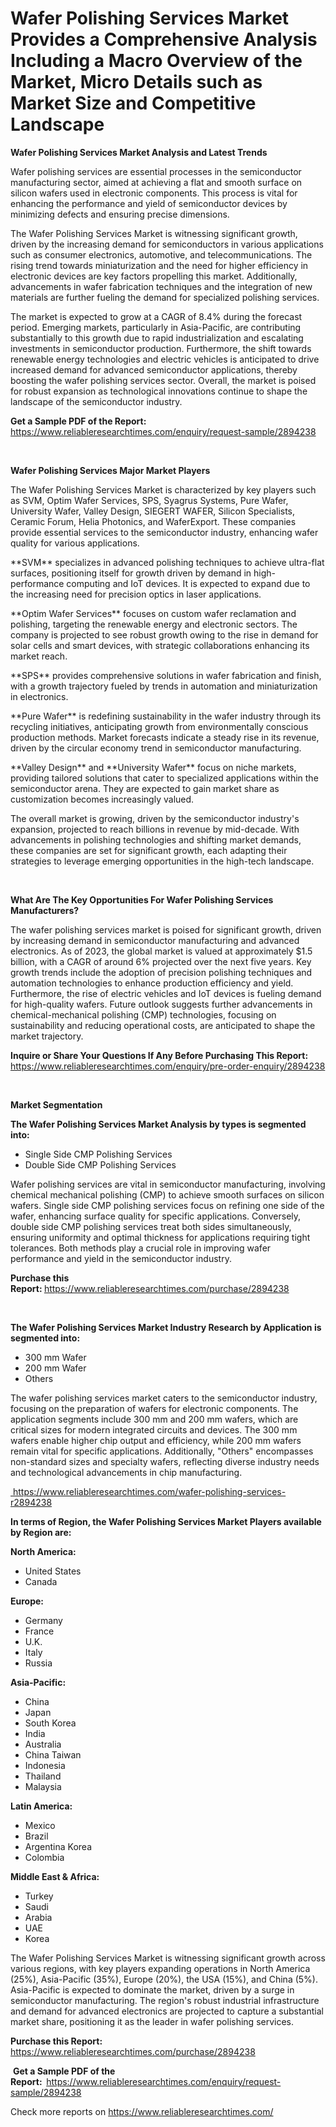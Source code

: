 <p><h1>Wafer Polishing Services Market Provides a Comprehensive Analysis Including a Macro Overview of the Market, Micro Details such as Market Size and Competitive Landscape</h1></p><p><strong>Wafer Polishing Services Market Analysis and Latest Trends</strong></p>
<p><p>Wafer polishing services are essential processes in the semiconductor manufacturing sector, aimed at achieving a flat and smooth surface on silicon wafers used in electronic components. This process is vital for enhancing the performance and yield of semiconductor devices by minimizing defects and ensuring precise dimensions.</p><p>The Wafer Polishing Services Market is witnessing significant growth, driven by the increasing demand for semiconductors in various applications such as consumer electronics, automotive, and telecommunications. The rising trend towards miniaturization and the need for higher efficiency in electronic devices are key factors propelling this market. Additionally, advancements in wafer fabrication techniques and the integration of new materials are further fueling the demand for specialized polishing services.</p><p>The market is expected to grow at a CAGR of 8.4% during the forecast period. Emerging markets, particularly in Asia-Pacific, are contributing substantially to this growth due to rapid industrialization and escalating investments in semiconductor production. Furthermore, the shift towards renewable energy technologies and electric vehicles is anticipated to drive increased demand for advanced semiconductor applications, thereby boosting the wafer polishing services sector. Overall, the market is poised for robust expansion as technological innovations continue to shape the landscape of the semiconductor industry.</p></p>
<p><strong>Get a Sample PDF of the Report:&nbsp;</strong> <a href="https://www.reliableresearchtimes.com/enquiry/request-sample/2894238?utm_campaign=2722&utm_medium=2&utm_source=Github&utm_content=ia&utm_term=15032025&utm_id=wafer-polishing-services">https://www.reliableresearchtimes.com/enquiry/request-sample/2894238</a></p>
<p>&nbsp;</p>
<p><strong>Wafer Polishing Services Major Market Players</strong></p>
<p><p>The Wafer Polishing Services Market is characterized by key players such as SVM, Optim Wafer Services, SPS, Syagrus Systems, Pure Wafer, University Wafer, Valley Design, SIEGERT WAFER, Silicon Specialists, Ceramic Forum, Helia Photonics, and WaferExport. These companies provide essential services to the semiconductor industry, enhancing wafer quality for various applications.</p><p>**SVM** specializes in advanced polishing techniques to achieve ultra-flat surfaces, positioning itself for growth driven by demand in high-performance computing and IoT devices. It is expected to expand due to the increasing need for precision optics in laser applications.</p><p>**Optim Wafer Services** focuses on custom wafer reclamation and polishing, targeting the renewable energy and electronic sectors. The company is projected to see robust growth owing to the rise in demand for solar cells and smart devices, with strategic collaborations enhancing its market reach.</p><p>**SPS** provides comprehensive solutions in wafer fabrication and finish, with a growth trajectory fueled by trends in automation and miniaturization in electronics. </p><p>**Pure Wafer** is redefining sustainability in the wafer industry through its recycling initiatives, anticipating growth from environmentally conscious production methods. Market forecasts indicate a steady rise in its revenue, driven by the circular economy trend in semiconductor manufacturing.</p><p>**Valley Design** and **University Wafer** focus on niche markets, providing tailored solutions that cater to specialized applications within the semiconductor arena. They are expected to gain market share as customization becomes increasingly valued.</p><p>The overall market is growing, driven by the semiconductor industry's expansion, projected to reach billions in revenue by mid-decade. With advancements in polishing technologies and shifting market demands, these companies are set for significant growth, each adapting their strategies to leverage emerging opportunities in the high-tech landscape.</p></p>
<p>&nbsp;</p>
<p><strong>What Are The Key Opportunities For Wafer Polishing Services Manufacturers?</strong></p>
<p><p>The wafer polishing services market is poised for significant growth, driven by increasing demand in semiconductor manufacturing and advanced electronics. As of 2023, the global market is valued at approximately $1.5 billion, with a CAGR of around 6% projected over the next five years. Key growth trends include the adoption of precision polishing techniques and automation technologies to enhance production efficiency and yield. Furthermore, the rise of electric vehicles and IoT devices is fueling demand for high-quality wafers. Future outlook suggests further advancements in chemical-mechanical polishing (CMP) technologies, focusing on sustainability and reducing operational costs, are anticipated to shape the market trajectory.</p></p>
<p><strong>Inquire or Share Your Questions If Any Before Purchasing This Report:</strong> <a href="https://www.reliableresearchtimes.com/enquiry/pre-order-enquiry/2894238?utm_campaign=2722&utm_medium=2&utm_source=Github&utm_content=ia&utm_term=15032025&utm_id=wafer-polishing-services">https://www.reliableresearchtimes.com/enquiry/pre-order-enquiry/2894238</a></p>
<p>&nbsp;</p>
<p><strong>Market Segmentation</strong></p>
<p><strong>The Wafer Polishing Services Market Analysis by types is segmented into:</strong></p>
<p><ul><li>Single Side CMP Polishing Services</li><li>Double Side CMP Polishing Services</li></ul></p>
<p><p>Wafer polishing services are vital in semiconductor manufacturing, involving chemical mechanical polishing (CMP) to achieve smooth surfaces on silicon wafers. Single side CMP polishing services focus on refining one side of the wafer, enhancing surface quality for specific applications. Conversely, double side CMP polishing services treat both sides simultaneously, ensuring uniformity and optimal thickness for applications requiring tight tolerances. Both methods play a crucial role in improving wafer performance and yield in the semiconductor industry.</p></p>
<p><strong>Purchase this Report:&nbsp;</strong><a href="https://www.reliableresearchtimes.com/purchase/2894238?utm_campaign=2722&utm_medium=2&utm_source=Github&utm_content=ia&utm_term=15032025&utm_id=wafer-polishing-services">https://www.reliableresearchtimes.com/purchase/2894238</a></p>
<p>&nbsp;</p>
<p><strong>The Wafer Polishing Services Market Industry Research by Application is segmented into:</strong></p>
<p><ul><li>300 mm Wafer</li><li>200 mm Wafer</li><li>Others</li></ul></p>
<p><p>The wafer polishing services market caters to the semiconductor industry, focusing on the preparation of wafers for electronic components. The application segments include 300 mm and 200 mm wafers, which are critical sizes for modern integrated circuits and devices. The 300 mm wafers enable higher chip output and efficiency, while 200 mm wafers remain vital for specific applications. Additionally, "Others" encompasses non-standard sizes and specialty wafers, reflecting diverse industry needs and technological advancements in chip manufacturing.</p></p>
<p><a href="https://www.reliableresearchtimes.com/wafer-polishing-services-r2894238?utm_campaign=2722&utm_medium=2&utm_source=Github&utm_content=ia&utm_term=15032025&utm_id=wafer-polishing-services">&nbsp;https://www.reliableresearchtimes.com/wafer-polishing-services-r2894238</a></p>
<p><strong>In terms of Region, the Wafer Polishing Services Market Players available by Region are:</strong></p>
<p>
    <p> <strong> North America: </strong>
        <ul>
            <li>United States</li>
            <li>Canada</li>
        </ul>
        </p> 
    <p> <strong> Europe: </strong>
        <ul>
            <li>Germany</li>
            <li>France</li>
            <li>U.K.</li>
            <li>Italy</li>
            <li>Russia</li>
        </ul>
        </p> 
    <p> <strong> Asia-Pacific: </strong>
        <ul>
            <li>China</li>
            <li>Japan</li>
            <li>South Korea</li>
            <li>India</li>
            <li>Australia</li>
            <li>China Taiwan</li>
            <li>Indonesia</li>
            <li>Thailand</li>
            <li>Malaysia</li>
        </ul>
        </p> 
    <p> <strong> Latin America: </strong>
        <ul>
            <li>Mexico</li>
            <li>Brazil</li>
            <li>Argentina Korea</li>
            <li>Colombia</li>
        </ul>
        </p> 
    <p> <strong> Middle East & Africa: </strong>
        <ul>
            <li>Turkey</li>
            <li>Saudi</li>
            <li>Arabia</li>
            <li>UAE</li>
            <li>Korea</li>
        </ul>
    </p>
    </p>
<p><p>The Wafer Polishing Services Market is witnessing significant growth across various regions, with key players expanding operations in North America (25%), Asia-Pacific (35%), Europe (20%), the USA (15%), and China (5%). Asia-Pacific is expected to dominate the market, driven by a surge in semiconductor manufacturing. The region's robust industrial infrastructure and demand for advanced electronics are projected to capture a substantial market share, positioning it as the leader in wafer polishing services.</p></p>
<p><strong>Purchase this Report: </strong><a href="https://www.reliableresearchtimes.com/purchase/2894238?utm_campaign=2722&utm_medium=2&utm_source=Github&utm_content=ia&utm_term=15032025&utm_id=wafer-polishing-services">https://www.reliableresearchtimes.com/purchase/2894238</a></p>
<p>&nbsp;<strong>Get a Sample PDF of the Report:&nbsp;&nbsp;</strong><a href="https://www.reliableresearchtimes.com/enquiry/request-sample/2894238?utm_campaign=2722&utm_medium=2&utm_source=Github&utm_content=ia&utm_term=15032025&utm_id=wafer-polishing-services">https://www.reliableresearchtimes.com/enquiry/request-sample/2894238</a></p>
<p><strong></strong></p>
<p>Check more reports on <a href="https://www.reliableresearchtimes.com/?utm_campaign=2722&utm_medium=2&utm_source=Github&utm_content=ia&utm_term=15032025&utm_id=wafer-polishing-services">https://www.reliableresearchtimes.com/</a></p>